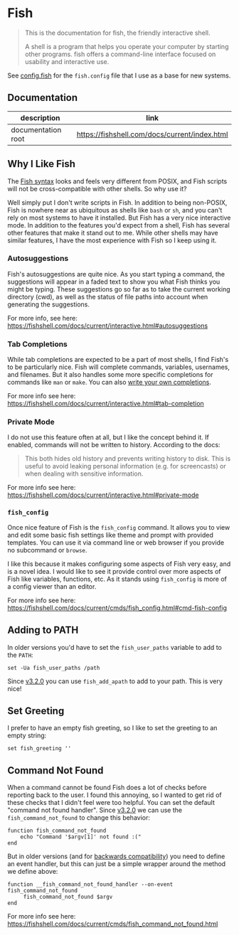 # Fish

> This is the documentation for fish, the friendly interactive shell.
>
> A shell is a program that helps you operate your computer by starting other programs. fish offers a command-line
> interface focused on usability and interactive use.

See [config.fish](/shells/fish/config.fish) for the `fish.config` file that I use as a base for new systems.

## Documentation

| description        | link                                          |
|--------------------|-----------------------------------------------|
| documentation root | https://fishshell.com/docs/current/index.html |

## Why I Like Fish

The [Fish syntax](https://fishshell.com/docs/current/language.html) looks and feels very different from POSIX, and Fish
scripts will not be cross-compatible with other shells. So why use it?

Well simply put I don't write scripts in Fish. In addition to being non-POSIX, Fish is nowhere near as ubiquitous as
shells like `bash` or `sh`, and you can't rely on most systems to have it installed. But Fish has a very nice
interactive mode. In addition to the features you'd expect from a shell, Fish has several other features that make it
stand out to me. While other shells may have similar features, I have the most experience with Fish so I keep using it.

### Autosuggestions

Fish's autosuggestions are quite nice. As you start typing a command, the suggestions will appear in a faded text to
show you what Fish thinks you might be typing. These suggestions go so far as to take the current working directory
(cwd), as well as the status of file paths into account when generating the suggestions.

For more info, see here: <https://fishshell.com/docs/current/interactive.html#autosuggestions>

### Tab Completions

While tab completions are expected to be a part of most shells, I find Fish's to be particularly nice. Fish will
complete commands, variables, usernames, and filenames. But it also handles some more specific completions for commands
like `man` or `make`. You can also [write your own completions](https://fishshell.com/docs/current/completions.html#completion-own).

For more info see here: <https://fishshell.com/docs/current/interactive.html#tab-completion>

### Private Mode

I do not use this feature often at all, but I like the concept behind it. If enabled, commands will not be written to
history. According to the docs:

> This both hides old history and prevents writing history to disk. This is useful to avoid leaking personal information
> (e.g. for screencasts) or when dealing with sensitive information.

For more info see here: <https://fishshell.com/docs/current/interactive.html#private-mode>

### `fish_config`

Once nice feature of Fish is the `fish_config` command. It allows you to view and edit some basic fish settings like
theme and prompt with provided templates. You can use it via command line or web browser if you provide no subcommand or
`browse`.

I like this because it makes configuring some aspects of Fish very easy, and is a novel idea. I would like to see it
provide control over more aspects of Fish like variables, functions, etc. As it stands using `fish_config` is more of a
config viewer than an editor.

For more info see here: <https://fishshell.com/docs/current/cmds/fish_config.html#cmd-fish-config>

## Adding to PATH

In older versions you'd have to set the `fish_user_paths` variable to add to the `PATH`:

```fish
set -Ua fish_user_paths /path
```

Since [v3.2.0](https://fishshell.com/docs/current/relnotes.html#fish-3-2-0-released-march-1-2021) you can use
`fish_add_apath` to add to your path. This is very nice!

## Set Greeting

I prefer to have an empty fish greeting, so I like to set the greeting to an empty string:

```fish
set fish_greeting ''
```

## Command Not Found

When a command cannot be found Fish does a lot of checks before reporting back to the user. I found this annoying, so I
wanted to get rid of these checks that I didn't feel were too helpful. You can set the default "command not found
handler". Since [v3.2.0](https://fishshell.com/docs/current/relnotes.html#fish-3-2-0-released-march-1-2021) we can use
the `fish_command_not_found` to change this behavior:

```fish
function fish_command_not_found
    echo "Command '$argv[1]' not found :("
end
```

But in older versions (and for [backwards compatibility](https://fishshell.com/docs/current/cmds/fish_command_not_found.html#backwards-compatibility))
you need to define an event handler, but this can just be a simple wrapper around the method we define above:

```fish
function __fish_command_not_found_handler --on-event fish_command_not_found
     fish_command_not_found $argv
end
```

For more info see here: <https://fishshell.com/docs/current/cmds/fish_command_not_found.html>